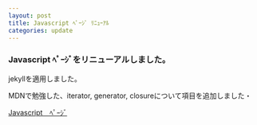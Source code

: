 ```yaml
---
layout: post
title: Javascript ﾍﾟｰｼﾞ ﾘﾆｭｰｱﾙ
categories: update
---
```

### Javascript ﾍﾟｰｼﾞをリニューアルしました。

jekyllを適用しました。

MDNで勉強した、iterator, generator, closureについて項目を追加しました・

<span class="glyphicon glyphicon-arrow-right text-whtie"></span>
[Javascript　ﾍﾟｰｼﾞ]({{site.url}}/javascript/)
